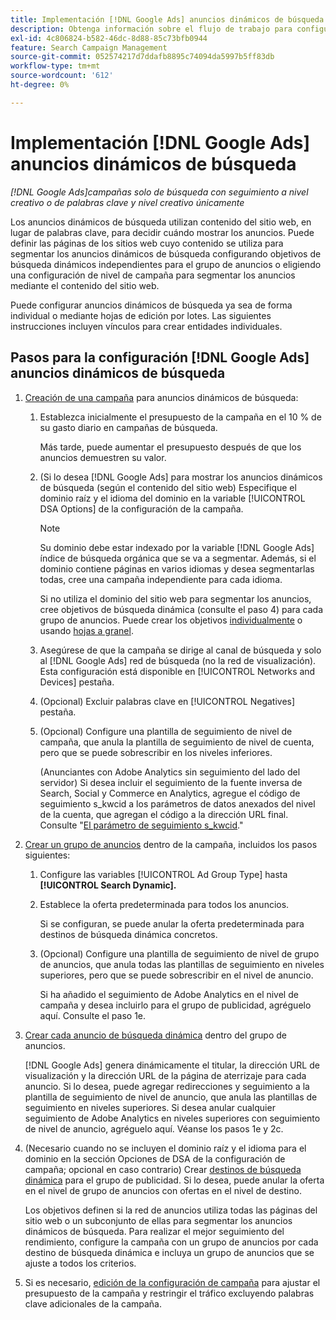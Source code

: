 ```yaml
---
title: Implementación [!DNL Google Ads] anuncios dinámicos de búsqueda
description: Obtenga información sobre el flujo de trabajo para configurar [!DNL Google Ads] anuncios dinámicos de búsqueda.
exl-id: 4c806824-b582-46dc-8d88-85c73bfb0944
feature: Search Campaign Management
source-git-commit: 052574217d7ddafb8895c74094da5997b5ff83db
workflow-type: tm+mt
source-wordcount: '612'
ht-degree: 0%

---
```


# Implementación [!DNL Google Ads] anuncios dinámicos de búsqueda

*[!DNL Google Ads]campañas solo de búsqueda con seguimiento a nivel creativo o de palabras clave y nivel creativo únicamente*

Los anuncios dinámicos de búsqueda utilizan contenido del sitio web, en lugar de palabras clave, para decidir cuándo mostrar los anuncios. Puede definir las páginas de los sitios web cuyo contenido se utiliza para segmentar los anuncios dinámicos de búsqueda configurando objetivos de búsqueda dinámicos independientes para el grupo de anuncios o eligiendo una configuración de nivel de campaña para segmentar los anuncios mediante el contenido del sitio web.

Puede configurar anuncios dinámicos de búsqueda ya sea de forma individual o mediante hojas de edición por lotes. Las siguientes instrucciones incluyen vínculos para crear entidades individuales.

## Pasos para la configuración [!DNL Google Ads] anuncios dinámicos de búsqueda

1. [Creación de una campaña](/help/search-social-commerce/campaign-management/campaigns/campaign-manage.md) para anuncios dinámicos de búsqueda:

   1. Establezca inicialmente el presupuesto de la campaña en el 10 % de su gasto diario en campañas de búsqueda.

      Más tarde, puede aumentar el presupuesto después de que los anuncios demuestren su valor.

   1. (Si lo desea [!DNL Google Ads] para mostrar los anuncios dinámicos de búsqueda (según el contenido del sitio web) Especifique el dominio raíz y el idioma del dominio en la variable [!UICONTROL DSA Options] de la configuración de la campaña.

      >[!NOTE]
      >
      >Su dominio debe estar indexado por la variable [!DNL Google Ads] índice de búsqueda orgánica que se va a segmentar. Además, si el dominio contiene páginas en varios idiomas y desea segmentarlas todas, cree una campaña independiente para cada idioma.

      Si no utiliza el dominio del sitio web para segmentar los anuncios, cree objetivos de búsqueda dinámica (consulte el paso 4) para cada grupo de anuncios. Puede crear los objetivos [individualmente](/help/search-social-commerce/campaign-management/campaigns/dynamic-search-target-manage.md) o usando [hojas a granel](/help/search-social-commerce/campaign-management/bulksheets/bulksheet-about.md).

   1. Asegúrese de que la campaña se dirige al canal de búsqueda y solo al [!DNL Google Ads] red de búsqueda (no la red de visualización). Esta configuración está disponible en [!UICONTROL Networks and Devices] pestaña.

   1. (Opcional) Excluir palabras clave en [!UICONTROL Negatives] pestaña.

   1. (Opcional) Configure una plantilla de seguimiento de nivel de campaña, que anula la plantilla de seguimiento de nivel de cuenta, pero que se puede sobrescribir en los niveles inferiores.

      (Anunciantes con Adobe Analytics sin seguimiento del lado del servidor) Si desea incluir el seguimiento de la fuente inversa de Search, Social y Commerce en Analytics, agregue el código de seguimiento s_kwcid a los parámetros de datos anexados del nivel de la cuenta, que agregan el código a la dirección URL final. Consulte &quot;[El parámetro de seguimiento s_kwcid](/help/search-social-commerce/tracking/skwcid-tracking-parameter.md).&quot;

1. [Crear un grupo de anuncios](/help/search-social-commerce/campaign-management/campaigns/ad-group-manage.md) dentro de la campaña, incluidos los pasos siguientes:

   1. Configure las variables [!UICONTROL Ad Group Type] hasta **[!UICONTROL Search Dynamic].**

   1. Establece la oferta predeterminada para todos los anuncios.

      Si se configuran, se puede anular la oferta predeterminada para destinos de búsqueda dinámica concretos.

   1. (Opcional) Configure una plantilla de seguimiento de nivel de grupo de anuncios, que anula todas las plantillas de seguimiento en niveles superiores, pero que se puede sobrescribir en el nivel de anuncio.

      Si ha añadido el seguimiento de Adobe Analytics en el nivel de campaña y desea incluirlo para el grupo de publicidad, agréguelo aquí. Consulte el paso 1e.

1. [Crear cada anuncio de búsqueda dinámica](/help/search-social-commerce/campaign-management/campaigns/ad-manage.md) dentro del grupo de anuncios.

   [!DNL Google Ads] genera dinámicamente el titular, la dirección URL de visualización y la dirección URL de la página de aterrizaje para cada anuncio. Si lo desea, puede agregar redirecciones y seguimiento a la plantilla de seguimiento de nivel de anuncio, que anula las plantillas de seguimiento en niveles superiores.
Si desea anular cualquier seguimiento de Adobe Analytics en niveles superiores con seguimiento de nivel de anuncio, agréguelo aquí. Véanse los pasos 1e y 2c.

1. (Necesario cuando no se incluyen el dominio raíz y el idioma para el dominio en la sección Opciones de DSA de la configuración de campaña; opcional en caso contrario) Crear [destinos de búsqueda dinámica](/help/search-social-commerce/campaign-management/campaigns/dynamic-search-target-manage.md) para el grupo de publicidad. Si lo desea, puede anular la oferta en el nivel de grupo de anuncios con ofertas en el nivel de destino.

   Los objetivos definen si la red de anuncios utiliza todas las páginas del sitio web o un subconjunto de ellas para segmentar los anuncios dinámicos de búsqueda. Para realizar el mejor seguimiento del rendimiento, configure la campaña con un grupo de anuncios por cada destino de búsqueda dinámica e incluya un grupo de anuncios que se ajuste a todos los criterios.

1. Si es necesario, [edición de la configuración de campaña](/help/search-social-commerce/campaign-management/campaigns/campaign-manage.md) para ajustar el presupuesto de la campaña y restringir el tráfico excluyendo palabras clave adicionales de la campaña.
